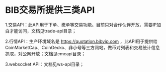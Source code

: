 # BIB交易所提供三类API  

1.交易API：此API用于下单、撤单等交易功能。目前只对合作伙伴开放，需要IP加白才能访问，文档见trade-api目录；  

2.行情API：生产环境域名是  https://quotation.bibvip.com  ，此API用于提供给CoinMarketCap、CoinGecko、非小号等三方网站，做币对列表和交易统计信息抓取，对公网开放；文档见cmcapi目录；    

3.websocket API：文档见ws-api目录；